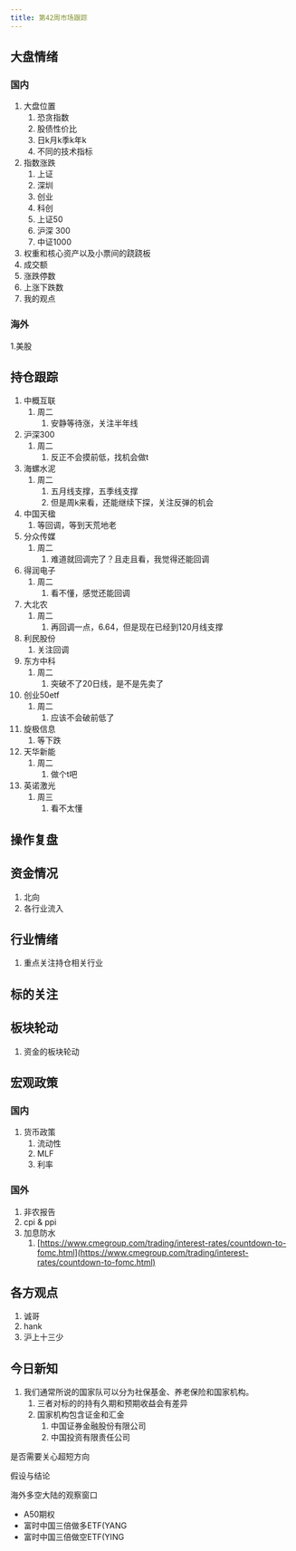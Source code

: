 ```yaml
---
title: 第42周市场跟踪
---
```

## 大盘情绪

### 国内
1. 大盘位置
    1. 恐贪指数
    2. 股债性价比
    3. 日k月k季k年k
    4. 不同的技术指标
2. 指数涨跌
    1. 上证
    2. 深圳
    3. 创业
    4. 科创
    5. 上证50 
    6. 沪深 300
    7. 中证1000
3. 权重和核心资产以及小票间的跷跷板
4. 成交额
5. 涨跌停数
6. 上涨下跌数
7. 我的观点
### 海外
1.美股

## 持仓跟踪
1. 中概互联
   1. 周二
      1. 安静等待涨，关注半年线
2. 沪深300
   1. 周二
      1. 反正不会摸前低，找机会做t
3. 海螺水泥
   1. 周二
      1. 五月线支撑，五季线支撑
      2. 但是周k来看，还能继续下探，关注反弹的机会
4. 中国天楹
   1. 等回调，等到天荒地老
5. 分众传媒
   1. 周二
      1. 难道就回调完了？且走且看，我觉得还能回调
6. 得润电子
   1. 周二
      1. 看不懂，感觉还能回调
7. 大北农
   1. 周二
      1. 再回调一点，6.64，但是现在已经到120月线支撑
8. 利民股份
   1. 关注回调
9. 东方中科
   1.  周二
       1.  突破不了20日线，是不是先卖了
10. 创业50etf
    1.  周二
        1.  应该不会破前低了
11. 旋极信息
    1.  等下跌
12. 天华新能
    1.  周二
        1.  做个t吧
13. 英诺激光
    1.  周三
        1.  看不太懂


## 操作复盘

## 资金情况
1. 北向
2. 各行业流入

## 行业情绪
1. 重点关注持仓相关行业

## 标的关注

## 板块轮动
1. 资金的板块轮动

## 宏观政策

### 国内
1. 货币政策
   1. 流动性
   2. MLF
   3. 利率
### 国外
1. 非农报告
2. cpi & ppi
3. 加息防水
    1. [https://www.cmegroup.com/trading/interest-rates/countdown-to-fomc.html](https://www.cmegroup.com/trading/interest-rates/countdown-to-fomc.html)

## 各方观点
1. 诚哥
2. hank
3. 沪上十三少

## 今日新知
1. 我们通常所说的国家队可以分为社保基金、养老保险和国家机构。
   1. 三者对标的的持有久期和预期收益会有差异
   2. 国家机构包含证金和汇金
      1. 中国证券金融股份有限公司
      2. 中国投资有限责任公司

是否需要关心超短方向

假设与结论

海外多空大陆的观察窗口

* A50期权
* 富时中国三倍做多ETF(YANG
* 富时中国三倍做空ETF(YING

